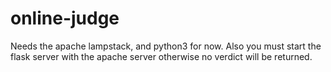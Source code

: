 # online-judge

Needs the apache lampstack, and python3 for now. Also you must start the flask server with the apache server otherwise no verdict will be returned.
